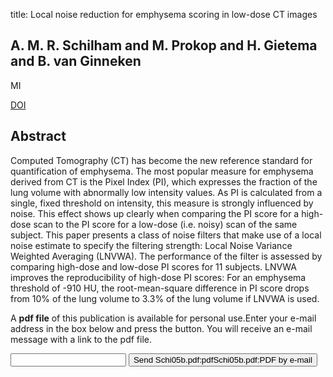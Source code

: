 title: Local noise reduction for emphysema scoring in low-dose CT images

## A. M. R. Schilham and M. Prokop and H. Gietema and B. van Ginneken
MI

<a href="https://doi.org/10.1117/12.595774">DOI</a>

## Abstract
Computed Tomography (CT) has become the new reference standard for quantification of emphysema. The most popular measure for emphysema derived from CT is the Pixel Index (PI), which expresses the fraction of the lung volume with abnormally low intensity values. As PI is calculated from a single, fixed threshold on intensity, this measure is strongly influenced by noise. This effect shows up clearly when comparing the PI score for a high-dose scan to the PI score for a low-dose (i.e. noisy) scan of the same subject. This paper presents a class of noise filters that make use of a local noise estimate to specify the filtering strength: Local Noise Variance Weighted Averaging (LNVWA). The performance of the filter is assessed by comparing high-dose and low-dose PI scores for 11 subjects. LNVWA improves the reproducibility of high-dose PI scores: For an emphysema threshold of -910 HU, the root-mean-square difference in PI score drops from 10% of the lung volume to 3.3% of the lung volume if LNVWA is used.

A <b>pdf file</b> of this publication is available for personal use.Enter your e-mail address in the box below and press the button. You will receive an e-mail message with a link to the pdf file.
<form action="sender.php">  <input type="text" name="email">  <input type="submit" value="Send Schi05b.pdf:pdfSchi05b.pdf:PDF by e-mail"></form>